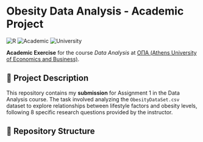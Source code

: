 # Obesity Data Analysis - Academic Project

![R](https://img.shields.io/badge/R-4.3.2-blue?logo=R)
![Academic](https://img.shields.io/badge/Subject-Data_Analysis-orange)
![University](https://img.shields.io/badge/University-ΟΠΑ-9cf)

**Academic Exercise** for the course *Data Analysis* at [ΟΠΑ (Athens University of Economics and Business)](https://www.aueb.gr).

## 📌 Project Description
This repository contains my **submission** for Assignment 1 in the Data Analysis course. The task involved analyzing the `ObesityDataSet.csv` dataset to explore relationships between lifestyle factors and obesity levels, following 8 specific research questions provided by the instructor.

## 📂 Repository Structure
